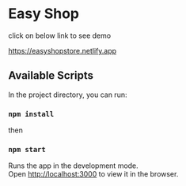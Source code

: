 # Easy Shop
click on below link to see demo

https://easyshopstore.netlify.app

## Available Scripts

In the project directory, you can run:

### `npm install`
then
### `npm start`

Runs the app in the development mode.\
Open [http://localhost:3000](http://localhost:3000) to view it in the browser.
